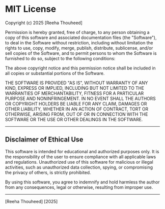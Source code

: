 # MIT License

Copyright (c) 2025 [Reeha Thouheed]

Permission is hereby granted, free of charge, to any person obtaining a copy of this software and associated documentation files (the "Software"), to deal in the Software without restriction, including without limitation the rights to use, copy, modify, merge, publish, distribute, sublicense, and/or sell copies of the Software, and to permit persons to whom the Software is furnished to do so, subject to the following conditions:

The above copyright notice and this permission notice shall be included in all copies or substantial portions of the Software.

THE SOFTWARE IS PROVIDED "AS IS", WITHOUT WARRANTY OF ANY KIND, EXPRESS OR IMPLIED, INCLUDING BUT NOT LIMITED TO THE WARRANTIES OF MERCHANTABILITY, FITNESS FOR A PARTICULAR PURPOSE AND NONINFRINGEMENT. IN NO EVENT SHALL THE AUTHORS OR COPYRIGHT HOLDERS BE LIABLE FOR ANY CLAIM, DAMAGES OR OTHER LIABILITY, WHETHER IN AN ACTION OF CONTRACT, TORT OR OTHERWISE, ARISING FROM, OUT OF OR IN CONNECTION WITH THE SOFTWARE OR THE USE OR OTHER DEALINGS IN THE SOFTWARE.

---

## Disclaimer of Ethical Use

This software is intended for educational and authorized purposes only. It is the responsibility of the user to ensure compliance with all applicable laws and regulations. Unauthorized use of this software for malicious or illegal activities, such as unauthorized data collection, spying, or compromising the privacy of others, is strictly prohibited.

By using this software, you agree to indemnify and hold harmless the author from any consequences, legal or otherwise, resulting from improper use.

---

[Reeha Thouheed]
[2025]

